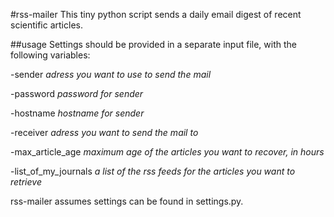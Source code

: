#rss-mailer
This tiny python script sends a daily email digest of recent scientific articles.

##usage
Settings should be provided in a separate input file, with the following variables:

-sender *adress you want to use to send the mail*

-password *password for sender*

-hostname *hostname for sender*

-receiver *adress you want to send the mail to*

-max_article_age *maximum age of the articles you want to recover, in hours*

-list_of_my_journals *a list of the rss feeds for the articles you want to retrieve*

rss-mailer assumes settings can be found in settings.py.

